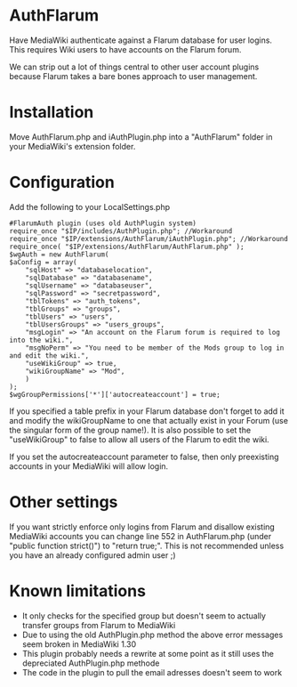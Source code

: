 # AuthFlarum

Have MediaWiki authenticate against a Flarum database for user logins.
This requires Wiki users to have accounts on the Flarum forum.

We can strip out a lot of things central to other user account plugins
because Flarum takes a bare bones approach to user management.

# Installation

Move AuthFlarum.php and iAuthPlugin.php into a "AuthFlarum" folder in your MediaWiki's extension folder.

# Configuration

Add the following to your LocalSettings.php

```
#FlarumAuth plugin (uses old AuthPlugin system)
require_once "$IP/includes/AuthPlugin.php"; //Workaround
require_once "$IP/extensions/AuthFlarum/iAuthPlugin.php"; //Workaround
require_once( "$IP/extensions/AuthFlarum/AuthFlarum.php" );
$wgAuth = new AuthFlarum(
$aConfig = array( 
	"sqlHost" => "databaselocation",
	"sqlDatabase" => "databasename",
	"sqlUsername" => "databaseuser",
	"sqlPassword" => "secretpassword",
	"tblTokens" => "auth_tokens",
	"tblGroups" => "groups",
	"tblUsers" => "users",
	"tblUsersGroups" => "users_groups",
	"msgLogin" => "An account on the Flarum forum is required to log into the wiki.",
	"msgNoPerm" => "You need to be member of the Mods group to log in and edit the wiki.",
	"useWikiGroup" => true,
	"wikiGroupName" => "Mod",
	)
);
$wgGroupPermissions['*']['autocreateaccount'] = true;
```
If you specified a table prefix in your Flarum database don't forget to add it and modify the wikiGroupName to one that actually exist in your Forum (use the singular form of the group name!). It is also possible to set the "useWikiGroup" to false to allow all users of the Flarum to edit the wiki.

If you set the autocreateaccount parameter to false, then only preexisting accounts in your MediaWiki will allow login.

# Other settings

If you want strictly enforce only logins from Flarum and disallow existing 
MediaWiki accounts you can change line 552 in AuthFlarum.php 
(under "public function strict()") to "return true;".
This is not recommended unless you have an already configured admin user ;)

# Known limitations

* It only checks for the specified group but doesn't seem to actually transfer groups from Flarum to MediaWiki
* Due to using the old AuthPlugin.php method the above error messages seem broken in MediaWiki 1.30
* This plugin probably needs a rewrite at some point as it still uses the depreciated AuthPlugin.php methode
* The code in the plugin to pull the email adresses doesn't seem to work

